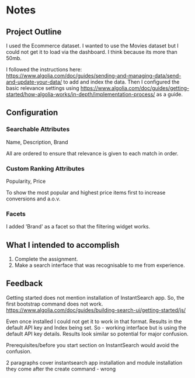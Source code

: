 # Notes
  
## Project Outline
I used the Ecommerce dataset. I wanted to use the Movies dataset but I could not get it to load via the dashboard. I think because its more than 50mb.
  
I followed the instructions here: https://www.algolia.com/doc/guides/sending-and-managing-data/send-and-update-your-data/ to add and index the data.
Then I configured the basic relevance settings using https://www.algolia.com/doc/guides/getting-started/how-algolia-works/in-depth/implementation-process/ as a guide.

## Configuration

### Searchable Attributes
  Name, Description, Brand
  
  All are ordered to ensure that relevance is given to each match in order.
  
### Custom Ranking Attributes

  Popularity, Price
  
  To show the most popular and highest price items first to increase conversions and a.o.v.
   
  
### Facets  
I added 'Brand' as a facet so that the filtering widget works.


## What I intended to accomplish
1. Complete the assignment.
2. Make a search interface that was recognisable to me from experience.
  
## Feedback
Getting started does not mention installation of InstantSearch app. So, the first bootstrap command does not work.   
https://www.algolia.com/doc/guides/building-search-ui/getting-started/js/

Even once installed I could not get it to work in that format. Results in the default API key and Index being set.
So - working interface but is using the default API key details. Results look similar so potential for major confusion.

Prerequisites/before you start section on InstantSearch would avoid the confusion.

2 paragraphs cover instantsearch app installation and module installation
they come after the create command - wrong




